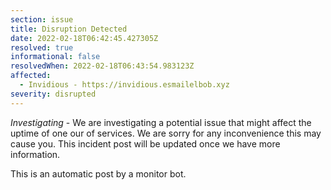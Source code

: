 ```yaml
---
section: issue
title: Disruption Detected
date: 2022-02-18T06:42:45.427305Z
resolved: true
informational: false
resolvedWhen: 2022-02-18T06:43:54.983123Z
affected:
  - Invidious - https://invidious.esmailelbob.xyz
severity: disrupted
---
```

*Investigating* - We are investigating a potential issue that might affect the uptime of one our of services. We are sorry for any inconvenience this may cause you. This incident post will be updated once we have more information.

This is an automatic post by a monitor bot.
        